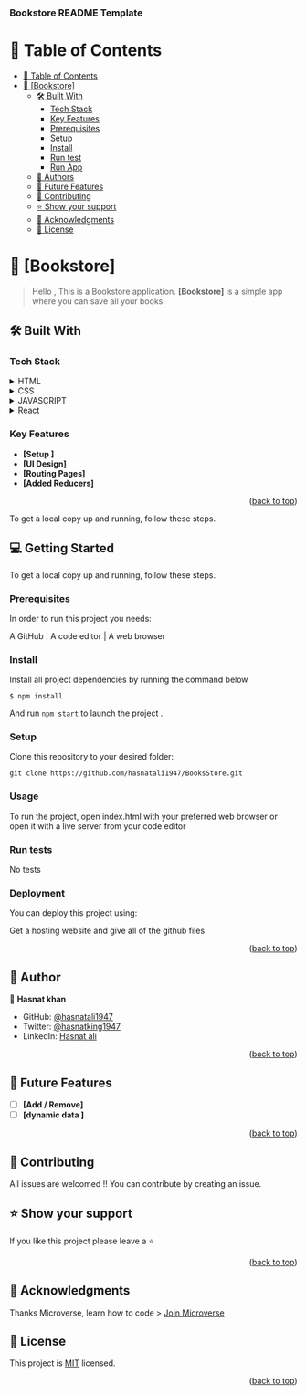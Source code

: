 <a name="readme-top"></a>

  <h3><b>Bookstore README Template</b></h3>


<!-- TABLE OF CONTENTS -->

# 📗 Table of Contents

- [📗 Table of Contents](#-table-of-contents)
- [📖 \[Bookstore\] ](#-bookstore-)
  - [🛠 Built With ](#-built-with-)
    - [Tech Stack ](#tech-stack-)
    - [Key Features ](#key-features-)
    - [Prerequisites](#prerequisites)
    - [Setup](#setup)
    - [Install](#install)
    - [Run test](#run-test)
    - [Run App](#run-app)
  - [👥 Authors ](#-authors-)
  - [🔭 Future Features ](#-future-features-)
  - [🤝 Contributing ](#-contributing-)
  - [⭐️ Show your support ](#️-show-your-support-)
  - [🙏 Acknowledgments ](#-acknowledgments-)
  - [📝 License ](#-license-)
<!-- PROJECT DESCRIPTION -->

# 📖 [Bookstore] <a name="about-project"></a>

> Hello , This is a Bookstore application.
**[Bookstore]** is a simple app where you can save all your books.

## 🛠 Built With <a name="built-with"></a>

### Tech Stack <a name="tech-stack"></a>

<details>
  <summary>HTML</summary>
</details>
<details>
  <summary>CSS</summary>
</details>
<details>
  <summary>JAVASCRIPT</summary>
</details>
<details>
  <summary>React</summary>
</details>

<!-- Features -->

### Key Features <a name="key-features"></a>

- **[Setup ]**
- **[UI Design]**
- **[Routing Pages]**
- **[Added Reducers]**
<p align="right">(<a href="#readme-top">back to top</a>)</p>

To get a local copy up and running, follow these steps.

<!--- GETTING STARTED --->

## 💻 Getting Started <a name="getting-started"></a>

To get a local copy up and running, follow these steps.

### Prerequisites

In order to run this project you needs:

A GitHub | A code editor | A web browser

### Install

Install all project dependencies by running the command below

  `$ npm install`

And run `npm start` to launch the project .

### Setup

Clone this repository to your desired folder:

  `git clone https://github.com/hasnatali1947/BooksStore.git`

### Usage

To run the project, open index.html with your preferred web browser or open it with a live server from your code editor

### Run tests

No tests

### Deployment

You can deploy this project using:

Get a hosting website and give all of the github files

<p align="right">(<a href="#readme-top">back to top</a>)</p>

<!-- AUTHORS -->

## 👥 Author <a name="author"></a>

👤 **Hasnat khan**

- GitHub: [@hasnatali1947](https://github.com/hasnatali1947)
- Twitter: [@hasnatking1947](https://twitter.com/hasnatking1947)
- LinkedIn: [Hasnat ali](https://www.linkedin.com/feed/?trk=homepage-basic_google-sign-in-submit)

<p align="right">(<a href="#readme-top">back to top</a>)</p>

<!-- FUTURE FEATURES -->

## 🔭 Future Features <a name="future-features"></a>

- [ ] **[Add / Remove]**
- [ ] **[dynamic data ]**

<p align="right">(<a href="#readme-top">back to top</a>)</p>

<!-- CONTRIBUTING -->

## 🤝 Contributing <a name="contributing"></a>

All issues are welcomed !! You can contribute by creating an issue.

<!-- SUPPORT -->

## ⭐️ Show your support <a name="support"></a>

If you like this project please leave a ⭐️

<p align="right">(<a href="#readme-top">back to top</a>)</p>

<!-- ACKNOWLEDGEMENTS -->

## 🙏 Acknowledgments <a name="acknowledgements"></a>

Thanks Microverse, learn how to code > [Join Microverse](https://www.microverse.org/?grsf=9m3hq6)

## 📝 License <a name="license"></a>

This project is [MIT](/MIT.md) licensed.

<p align="right">(<a href="#readme-top">back to top</a>)</p>
